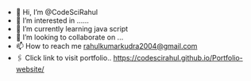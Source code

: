 - 👋 Hi, I’m @CodeSciRahul
- 👀 I’m interested in ......
- 🌱 I’m currently learning java script
- 💞️ I’m looking to collaborate on ...
- 📫 How to reach me rahulkumarkudra2004@gmail.com
- 🖇 Click link to visit portfolio.. https://codescirahul.github.io/Portfolio-website/
<!---
CodeSciRahul/CodeSciRahul is a ✨ special ✨ repository because its `README.md` (this file) appears on your GitHub profile.
You can click the Preview link to take a look at your changes.
--->
